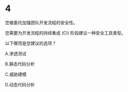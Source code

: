 # 4

您被委托加强团队开发流程的安全性。

您需要为开发流程的持续集成 (CI) 阶段建议一种安全工具类型。

以下哪项是您建议的选项？

A.渗透测试

B.静态代码分析

C.威胁建模

D.动态代码分析
